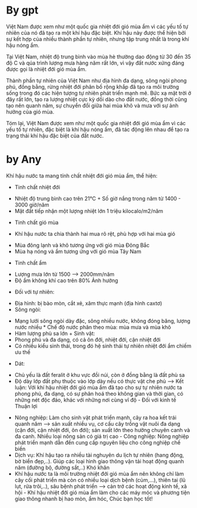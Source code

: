 # By gpt

Việt Nam được xem như một quốc gia nhiệt đới gió mùa ẩm vì các yếu tố tự nhiên của nó đã tạo ra một khí hậu đặc biệt. Khí hậu này được thể hiện bởi sự kết hợp của nhiều thành phần tự nhiên, nhưng tập trung nhất là trong khí hậu nóng ẩm.

Tại Việt Nam, nhiệt độ trung bình vào mùa hè thường dao động từ 30 đến 35 độ C và qúa trình lượng mưa hàng năm rất lớn, vì vậy đất nước xứng đáng được gọi là nhiệt đới gió mùa ẩm.

Thành phần tự nhiên của Việt Nam như địa hình đa dạng, sông ngòi phong phú, đồng bằng, rừng nhiệt đới phân bố rộng khắp đã tạo ra môi trường sống trong đó các hiện tượng tự nhiên phát triển mạnh mẽ. Bức xạ mặt trời ở đây rất lớn, tạo ra lượng nhiệt cực kỳ dồi dào cho đất nước, đồng thời cũng tạo nên quanh năm, sự chuyển đổi giữa hai mùa khô và mưa với sự ảnh hưởng của gió mùa.

Tóm lại, Việt Nam được xem như một quốc gia nhiệt đới gió mùa ẩm vì các yếu tố tự nhiên, đặc biệt là khí hậu nóng ẩm, đã tác động lên nhau để tạo ra trạng thái khí hậu đặc biệt của đất nước.

# by Any

Khí hậu nước ta mang tính chất nhiệt đới gió mùa ẩm, thể hiện:
- Tinh chất nhiệt đới
+ Nhiệt độ trung bình cao trên 21°C + Số giờ nắng trong năm từ 1400 - 3000 giờ/năm
+ Mặt đất tiếp nhận một lượng nhiệt lớn 1 triệu kilocalo/m2/năm
- Tinh chất gió mùa
+ Khí hậu nước ta chia thành hai mua rõ rệt, phù hợp với hai mùa gió
* Mùa đông lạnh và khô tương ứng với gió mùa Đông Bắc
* Mùa hạ nóng và ẩm tương ứng với gió mùa Tây Nam
- Tinh chất ẩm
+ Lượng mưa lớn từ 1500 --> 2000mm/năm
+ Độ ẩm không khí cao trên 80% Ảnh hưởng
- Đối với tự nhiên:
+ Địa hình: bị bào mòn, cắt xẻ, xâm thực mạnh (địa hình caxtơ)
+ Sông ngòi:
* Mạng lưới sông ngòi dày đặc, sông nhiều nước, không đóng băng, lượng nước nhiều * Chế độ nước phân theo mùa: mùa mưa và mùa khô
* Hàm lượng phù sa lớn + Sinh vật:
* Phong phú và đa dạng, có cả ôn đới, nhiệt đới, cận nhiệt đới
* Có nhiều kiểu sinh thái, trong đó hệ sinh thái tự nhiên nhiệt đới ẩm chiếm ưu thế
+ Dát:
* Chủ yếu là đất feralit ở khu vực đồi núi, còn ở đồng bằng là đất phù sa
* Độ dày lớp đất phụ thuộc vào lớp dày nếu có thực vật che phủ --> Kết luận: Với khí hậu nhiệt đới gió mùa ẩm đã tạo cho sự tự nhiên nước ta phong phú, đa dạng, có sự phân hoá theo không gian và thời gian, có những nét độc đáo, khác với
những nơi cùng vĩ độ - Đối với kinh tế
Thuận lợi
- Nông nghiệp: Làm cho sinh vật phát triển mạnh, cây ra hoa kết trái quanh năm --> sản xuất nhiều vụ, cơ cấu cây trồng vật nuôi đa dạng (cận đới, cận nhiệt đới, ôn đới); sản xuất lớn theo hưởng chuyên canh và đa canh. Nhiều loại nông sản có giá trị cao - Công nghiệp: Nông nghiệp phát triển mạnh dẫn đến cung cấp nguyên liệu cho công nghiệp chế biến
- Dịch vụ: Khí hậu tạo ra nhiều tài nghuyên du lịch tự nhiên (hang động, bờ biển đẹp,..). Giúp các loại hình giao thông vận tải hoạt động quanh năm (đường bộ, đường sắt,..)
Khó khăn
- Khí hậu nước ta là môi trường nhiệt đới gió mùa ẩm nên không chỉ làm cây cối phát triển mà còn có nhiều loại dịch bệnh (củm,…), thiên tai (lũ lụt, rửa trôi,..), sâu bệnh phát triển --> cản trở các hoạt động kinh tế, xã hội - Khí hậu nhiệt đới gió mùa ẩm làm cho các máy móc và phương tiện giao thông nhanh bị
hao mòn, ẩm hóc,
Chúc bạn học tốt!